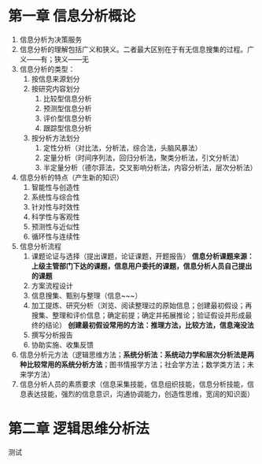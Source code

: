 # 第一章 信息分析概论
1. 信息分析为决策服务
2. 信息分析的理解包括广义和狭义。二者最大区别在于有无信息搜集的过程。广义——有；狭义——无
3. 信息分析的类型：
    1. 按信息来源划分
    2. 按研究内容划分
        1. 比较型信息分析
        2. 预测型信息分析
        3. 评价型信息分析
        4. 跟踪型信息分析
    3. 按分析方法划分
        1. 定性分析（对比法，分析法，综合法，头脑风暴法）
        2. 定量分析（时间序列法，回归分析法，聚类分析法，引文分析法）
        3. 半定量分析（德尔菲法，交叉影响分析法，内容分析法，层次分析法）
4. 信息分析的特点（产生新的知识）
    1. 智能性与创造性
    2. 系统性与综合性
    3. 针对性与时效性
    4. 科学性与客观性
    5. 预测性与近似性
    6. 循环性与连续性
5. 信息分析流程
    1. 课题论证与选择（提出课题，论证课题，开题报告）
    **信息分析课题来源：上级主管部门下达的课题，信息用户委托的课题，信息分析人员自己提出的课题**
    2. 方案流程设计
    3. 信息搜集、甄别与整理（信息~~~）
    4. 加工提炼、研究分析（浏览、阅读整理过的原始信息；创建最初假设；再搜集、整理和评价信息；确定前提；确定并拓展推论；验证假设并形成最终的结论）
    **创建最初假设常用的方法：推理方法，比较方法，信息淹没法**
    5. 撰写分析报告
    6. 协助实施、收集反馈
6.  信息分析元方法（逻辑思维方法；**系统分析法：系统动力学和层次分析法是两种比较常用的系统分析方法**；图书情报学方法；社会学方法；数学类方法；未来学方法）
7. 信息分析人员的素质要求（信息采集技能，信息组织技能，信息分析技能，信息表达技能，强烈的信息意识，沟通协调能力，创造性思维，宽阔的知识面）
# 第二章 逻辑思维分析法
测试

